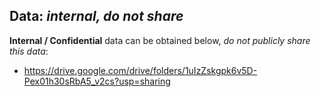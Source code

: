 ## Data: *internal, do not share*
**Internal / Confidential** data can be obtained below, *do not publicly share this data*:
* https://drive.google.com/drive/folders/1uIzZskgpk6v5D-Pex01h30sRbA5_v2cs?usp=sharing
